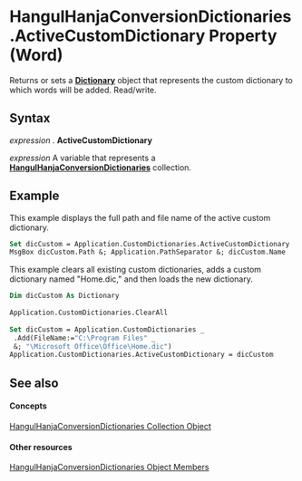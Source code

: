 
# HangulHanjaConversionDictionaries.ActiveCustomDictionary Property (Word)

Returns or sets a  **[Dictionary](1946d60c-2abd-9ca9-8d0b-7068e9173bb3.md)** object that represents the custom dictionary to which words will be added. Read/write.


## Syntax

 _expression_ . **ActiveCustomDictionary**

 _expression_ A variable that represents a **[HangulHanjaConversionDictionaries](b6ed1c54-428b-c160-a2bd-642978660f44.md)** collection.


## Example

This example displays the full path and file name of the active custom dictionary.


```vb
Set dicCustom = Application.CustomDictionaries.ActiveCustomDictionary 
MsgBox dicCustom.Path &; Application.PathSeparator &; dicCustom.Name
```

This example clears all existing custom dictionaries, adds a custom dictionary named "Home.dic," and then loads the new dictionary.




```vb
Dim dicCustom As Dictionary 
 
Application.CustomDictionaries.ClearAll 
 
Set dicCustom = Application.CustomDictionaries _ 
 .Add(FileName:="C:\Program Files" _ 
 &; "\Microsoft Office\Office\Home.dic") 
Application.CustomDictionaries.ActiveCustomDictionary = dicCustom
```


## See also


#### Concepts


[HangulHanjaConversionDictionaries Collection Object](b6ed1c54-428b-c160-a2bd-642978660f44.md)
#### Other resources


[HangulHanjaConversionDictionaries Object Members](ece4e682-9ddd-9fee-693e-820c83a87226.md)

